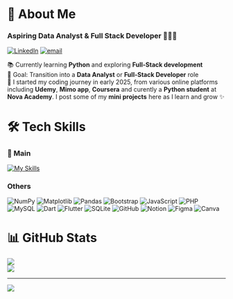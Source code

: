 # 💫 About Me
### **Aspiring Data Analyst & Full Stack Developer** 👩🏻‍💻
[![LinkedIn](https://img.shields.io/badge/LinkedIn-Selfi_Ardi_Irawan-0077B5?logo=linkedin&logoColor=white)](https://linkedin.com/in/https://www.linkedin.com/in/selfi-ardi-irawan-1556332b1/) 
[![email](https://img.shields.io/badge/Email-celpi.irawan@gmail.com-D14836?logo=gmail)](mailto:celpi.irawan@gmail.com) 

📚 Currently learning **Python** and exploring **Full-Stack development**  
🎯 Goal: Transition into a **Data Analyst** or **Full-Stack Developer** role  
💭 I started my coding journey in early 2025, from various online platforms including **Udemy**, **Mimo app**, **Coursera** and curently a **Python student** at **Nova Academy**. I post some of my **mini projects** here as I learn and grow ✨ 

# 🛠️ Tech Skills
### 🚨 Main
<!-- ![Python](https://img.shields.io/badge/python-3670A0?style=for-the-badge&logo=python&logoColor=ffdd54) ![Django](https://img.shields.io/badge/django-%23092E20.svg?style=for-the-badge&logo=django&logoColor=white)-->
[![My Skills](https://skillicons.dev/icons?i=python,bootstrap,html,css&theme=light)](https://skillicons.dev)

### Others
![NumPy](https://img.shields.io/badge/numpy-%23013243.svg?style=for-the-badge&logo=numpy&logoColor=white) ![Matplotlib](https://img.shields.io/badge/Matplotlib-%23ffffff.svg?style=for-the-badge&logo=Matplotlib&logoColor=black) ![Pandas](https://img.shields.io/badge/pandas-%23150458.svg?style=for-the-badge&logo=pandas&logoColor=white) ![Bootstrap](https://img.shields.io/badge/bootstrap-%238511FA.svg?style=for-the-badge&logo=bootstrap&logoColor=white) <!--![HTML5](https://img.shields.io/badge/html5-%23E34F26.svg?style=for-the-badge&logo=html5&logoColor=white)--> ![JavaScript](https://img.shields.io/badge/javascript-%23323330.svg?style=for-the-badge&logo=javascript&logoColor=%23F7DF1E) <!--![CSS3](https://img.shields.io/badge/css3-%231572B6.svg?style=for-the-badge&logo=css3&logoColor=white)--> ![PHP](https://img.shields.io/badge/php-%23777BB4.svg?style=for-the-badge&logo=php&logoColor=white) ![MySQL](https://img.shields.io/badge/mysql-4479A1.svg?style=for-the-badge&logo=mysql&logoColor=white) ![Dart](https://img.shields.io/badge/dart-%230175C2.svg?style=for-the-badge&logo=dart&logoColor=white) ![Flutter](https://img.shields.io/badge/Flutter-%2302569B.svg?style=for-the-badge&logo=Flutter&logoColor=white) ![SQLite](https://img.shields.io/badge/sqlite-%2307405e.svg?style=for-the-badge&logo=sqlite&logoColor=white) ![GitHub](https://img.shields.io/badge/github-%23121011.svg?style=for-the-badge&logo=github&logoColor=white) ![Notion](https://img.shields.io/badge/Notion-%23000000.svg?style=for-the-badge&logo=notion&logoColor=white) ![Figma](https://img.shields.io/badge/figma-%23F24E1E.svg?style=for-the-badge&logo=figma&logoColor=white) ![Canva](https://img.shields.io/badge/Canva-%2300C4CC.svg?style=for-the-badge&logo=Canva&logoColor=white) <!-- ![Power Bi](https://img.shields.io/badge/power_bi-F2C811?style=for-the-badge&logo=powerbi&logoColor=black) -->
# 📊 GitHub Stats
<!-- ![](https://github-readme-stats.vercel.app/api?username=selfiirawan&theme=vision-friendly-dark&hide_border=false&include_all_commits=true&count_private=true)<br/> -->
![](https://nirzak-streak-stats.vercel.app/?user=selfiirawan&theme=vision-friendly-dark&hide_border=false)<br/>
![](https://github-readme-stats.vercel.app/api/top-langs/?username=selfiirawan&theme=vision-friendly-dark&hide_border=false&include_all_commits=true&count_private=true&layout=compact)

---
[![](https://visitcount.itsvg.in/api?id=selfiirawan&icon=0&color=0)](https://visitcount.itsvg.in)

<!-- Proudly created with GPRM ( https://gprm.itsvg.in ) -->
